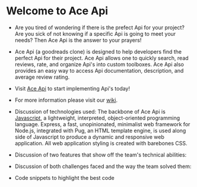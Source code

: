 # Welcome to Ace Api

* Are you tired of wondering if there is the prefect Api for your project? Are you sick of not knowing if a specific Api is going to meet your needs? Then Ace Api is the answer to your prayers!

* Ace Api (a goodreads clone) is designed to help developers find the perfect Api for their project. Ace Api allows one to quickly search, read reviews, rate, and organize Api's into custom toolboxes. Ace Api also provides an easy way to access Api documentation, description, and average review rating.

* Visit [Ace Api](https://aa-aceapi.herokuapp.com/) to start implementing Api's today!
* For more information please visit our [wiki](https://github.com/mkoerner570/goodreads-express-project/wiki).

* Discussion of technologies used: The backbone of Ace Api is [Javascript](https://developer.mozilla.org/en-US/docs/Web/javascript), a lightweight, interpreted, object-oriented programming language. Express, a fast, unopinionated, minimalist web framework for Node.js, integrated with Pug, an HTML template engine, is used along side of Javascript to produce a dynamic and responsive web application. All web application styling is created with barebones CSS.
* Discussion of two features that show off the team's technical abilities:

* Discussion of both challenges faced and the way the team solved them:

* Code snippets to highlight the best code
